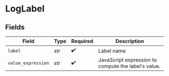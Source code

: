 # LogLabel


## Fields

| Field                                               | Type                                                | Required                                            | Description                                         |
| --------------------------------------------------- | --------------------------------------------------- | --------------------------------------------------- | --------------------------------------------------- |
| `label`                                             | *str*                                               | :heavy_check_mark:                                  | Label name                                          |
| `value_expression`                                  | *str*                                               | :heavy_check_mark:                                  | JavaScript expression to compute the label's value. |